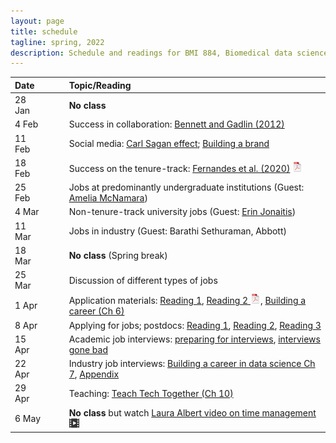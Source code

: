 ```yaml
---
layout: page
title: schedule
tagline: spring, 2022
description: Schedule and readings for BMI 884, Biomedical data science professional skills
---
```


| Date    | &nbsp;&nbsp;&nbsp;&nbsp;   | Topic/Reading  |
| :------ | -- | :----- |
| 28 Jan  |    | **No class** |
| 4 Feb   |    | Success in collaboration: [Bennett and Gadlin (2012)](https://www.ncbi.nlm.nih.gov/pmc/articles/PMC3652225/) |
| 11 Feb  |    | Social media: [Carl Sagan effect](https://doi.org/10.1523/JNEUROSCI.0086-16.2016); [Building a brand](https://www.stephaniehicks.com/blog/building-a-brand-as-a-scientist/) |
| 18 Feb  |    | Success on the tenure-track: [Fernandes et al. (2020)](https://doi.org/10.7554/eLife.54097) [![pdf icon](icons/pdf-icon.png)](https://bit.ly/3d3uA9b) |
| 25 Feb  |    | Jobs at predominantly undergraduate institutions (Guest: [Amelia McNamara](https://www.amelia.mn)) |
| 4 Mar   |    | Non-tenure-track university jobs (Guest: [Erin Jonaitis](https://www.adrc.wisc.edu/erin-jonaitis-phd)) |
| 11 Mar  |    | Jobs in industry (Guest: Barathi Sethuraman, Abbott) |
| 18 Mar  |    | **No class** (Spring break) |
| 25 Mar  |    | Discussion of different types of jobs |
| 1 Apr   |    | Application materials: [Reading 1](https://mitcommlab.mit.edu/broad/commkit/cover-letter-for-a-faculty-position/), [Reading 2 ![pdf icon](icons/pdf-icon.png)](https://hwpi.harvard.edu/files/ocs/files/gsas-cvs-and-cover-letters.pdf), [Building a career (Ch 6)](https://livebook.manning.com/book/build-your-career-in-data-science/chapter-6/1)
| 8 Apr  |    | Applying for jobs; postdocs: [Reading 1](https://www.insidehighered.com/advice/2016/08/23/should-you-pursue-postdoc-or-not-essay), [Reading 2](https://www.nature.com/articles/d41586-020-03235-y), [Reading 3](http://simplystats.github.io/2011/12/28/grad-students-in-bio-statistics-do-a-postdoc/) |
| 15 Apr  |    | Academic job interviews: [preparing for interviews](https://www.sciencemag.org/careers/2018/12/how-put-your-best-foot-forward-faculty-job-interviews), [interviews gone bad](https://www.insidehighered.com/blogs/globalhighered/faculty-job-interviews-gone-bad) |
| 22 Apr   |    | Industry job interviews: [Building a career in data science Ch 7](https://livebook.manning.com/book/build-your-career-in-data-science/chapter-7/1), [Appendix](https://livebook.manning.com/book/build-a-career-in-data-science/appendix/) |
| 29 Apr  |    | Teaching: [Teach Tech Together (Ch 10)](https://teachtogether.tech/en/index.html#s:motivation) |
| 6 May  |    | **No class** but watch [Laura Albert video on time management ![video icon](icons/video-icon.png)](https://www.youtube.com/watch?v=Jmdz0p_gTww) |

